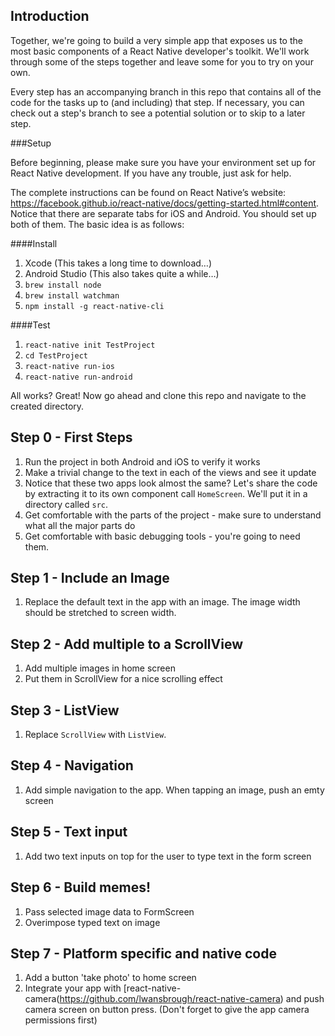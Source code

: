 ## Introduction

Together, we're going to build a very simple app that exposes us to the most basic 
components of a React Native developer's toolkit. We'll work through some of the steps 
together and leave some for you to try on your own. 

Every step has an accompanying branch in this repo that contains all of the code for the tasks up to (and including)
that step. If necessary, you can check out a step's branch to see a potential solution
or to skip to a later step.

###Setup

Before beginning, please make sure you have your environment set up for React Native development.
If you have any trouble, just ask for help.

The complete instructions can be found on React Native’s website: 
https://facebook.github.io/react-native/docs/getting-started.html#content. 
Notice that there are separate tabs for iOS and Android. You should set up both of them.
The basic idea is as follows: 

####Install

1. Xcode (This takes a long time to download…)
1. Android Studio (This also takes quite a while…)
1. `brew install node`
1. `brew install watchman`
1. `npm install -g react-native-cli`

####Test

1. `react-native init TestProject`
1. `cd TestProject`
1. `react-native run-ios`
1. `react-native run-android`

All works? Great! Now go ahead and clone this repo and navigate to the created directory.

## Step 0 - First Steps

1. Run the project in both Android and iOS to verify it works
1. Make a trivial change to the text in each of the views and see it update
1. Notice that these two apps look almost the same? Let's share the code by
extracting it to its own component call `HomeScreen`. We'll put it in a directory called `src`.
1. Get comfortable with the parts of the project - make sure to understand what all the major parts do
1. Get comfortable with basic debugging tools - you're going to need them.

## Step 1 - Include an Image

1. Replace the default text in the app with an image. The image width should be stretched to screen width.

## Step 2 - Add multiple to a ScrollView

1. Add multiple images in home screen
1. Put them in ScrollView for a nice scrolling effect

## Step 3 - ListView

1. Replace `ScrollView` with `ListView`.

## Step 4 - Navigation

1. Add simple navigation to the app. When tapping an image, push an emty screen

## Step 5 - Text input

1. Add two text inputs on top for the user to type text in  the form screen

## Step 6 - Build memes!

1. Pass selected image data to FormScreen
2. Overimpose typed text on image

## Step 7 - Platform specific and native code

1. Add a button 'take photo' to home screen
2. Integrate your app with [react-native-camera(https://github.com/lwansbrough/react-native-camera) and push camera screen on button press. (Don't forget to give the app camera permissions first)
